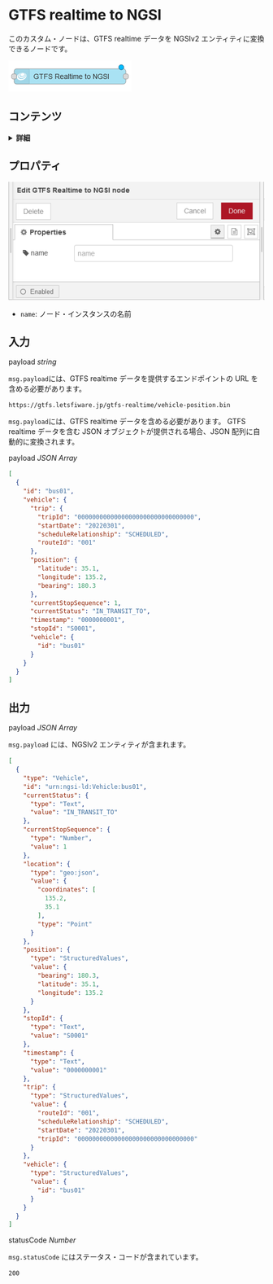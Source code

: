 # GTFS realtime to NGSI

このカスタム・ノードは、GTFS realtime データを NGSIv2 エンティティに変換できるノードです。

![](https://raw.githubusercontent.com/lets-fiware/node-red-contrib-letsfiware-NGSI/gh-pages/images/gtfs-realtime/gtfs-realtime-01.png)

## コンテンツ

<details>
<summary><strong>詳細</strong></summary>

-   [プロパティ](#properties)
-   [入力](#input)
-   [出力](#output)

</details>

<a name="properties"></a>

## プロパティ

![](https://raw.githubusercontent.com/lets-fiware/node-red-contrib-letsfiware-NGSI/gh-pages/images/gtfs-realtime/gtfs-realtime-02.png)

- `name`: ノード・インスタンスの名前

<a name="input"></a>

## 入力

payload *string*

`msg.payload`には、GTFS realtime データを提供するエンドポイントの URL を含める必要があります。

```text
https://gtfs.letsfiware.jp/gtfs-realtime/vehicle-position.bin
```

`msg.payload`には、GTFS realtime データを含める必要があります。
GTFS realtime データを含む JSON オブジェクトが提供される場合、JSON 配列に自動的に変換されます。

payload *JSON Array*

```json
[
  {
    "id": "bus01",
    "vehicle": {
      "trip": {
        "tripId": "00000000000000000000000000000000",
        "startDate": "20220301",
        "scheduleRelationship": "SCHEDULED",
        "routeId": "001"
      },
      "position": {
        "latitude": 35.1,
        "longitude": 135.2,
        "bearing": 180.3
      },
      "currentStopSequence": 1,
      "currentStatus": "IN_TRANSIT_TO",
      "timestamp": "0000000001",
      "stopId": "S0001",
      "vehicle": {
        "id": "bus01"
      }
    }
  }
]
```

<a name="output"></a>

## 出力

payload *JSON Array*

`msg.payload` には、NGSIv2 エンティティが含まれます。

```json
[
  {
    "type": "Vehicle",
    "id": "urn:ngsi-ld:Vehicle:bus01",
    "currentStatus": {
      "type": "Text",
      "value": "IN_TRANSIT_TO"
    },
    "currentStopSequence": {
      "type": "Number",
      "value": 1
    },
    "location": {
      "type": "geo:json",
      "value": {
        "coordinates": [
          135.2,
          35.1
        ],
        "type": "Point"
      }
    },
    "position": {
      "type": "StructuredValues",
      "value": {
        "bearing": 180.3,
        "latitude": 35.1,
        "longitude": 135.2
      }
    },
    "stopId": {
      "type": "Text",
      "value": "S0001"
    },
    "timestamp": {
      "type": "Text",
      "value": "0000000001"
    },
    "trip": {
      "type": "StructuredValues",
      "value": {
        "routeId": "001",
        "scheduleRelationship": "SCHEDULED",
        "startDate": "20220301",
        "tripId": "00000000000000000000000000000000"
      }
    },
    "vehicle": {
      "type": "StructuredValues",
      "value": {
        "id": "bus01"
      }
    }
  }
]
```

statusCode *Number*

`msg.statusCode` にはステータス・コードが含まれています。

```text
200
```
